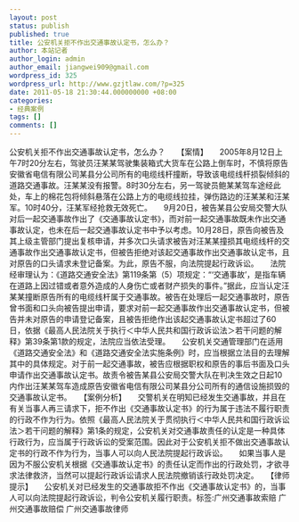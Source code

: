 ```yaml
---
layout: post
status: publish
published: true
title: 公安机关拒不作出交通事故认定书，怎么办？
author: 本站记者
author_login: admin
author_email: jiangwei909@gmail.com
wordpress_id: 325
wordpress_url: http://www.gzjtlaw.com/?p=325
date: 2011-05-18 21:30:44.000000000 +08:00
categories:
- 经典案例
tags: []
comments: []
---
```

公安机关拒不作出交通事故认定书，怎么办？　　【案情】　　2005年8月12日上午7时20分左右，驾驶员汪某某驾驶集装箱式大货车在公路上倒车时，不慎将原告安徽省电信有限公司某县分公司所有的电缆线杆撞断，导致该电缆线杆损裂倾斜的道路交通事故。汪某某没有报警。8时30分左右，另一驾驶员鲍某某驾车途经此处，车上的棉花包将倾斜悬落在公路上方的电缆线拉挂，弹伤路边的汪某某和汪某军。10时40分，汪某军经抢救无效死亡。　　9月20日，被告某县公安局交警大队对后一起交通事故作出了《交通事故认定书》，而对前一起交通事故既未作出交通事故认定，也未在后一起交通事故认定书中予以考虑。10月28日，原告向被告及其上级主管部门提出复核申请，并多次口头请求被告对汪某某撞损其电缆线杆的交通事故作出交通事故认定书，但被告拒绝对该起交通事故作出交通事故认定书，且对原告的口头请求未登记备案。为此，原告不服，向法院提起行政诉讼。　　法院经审理认为：《道路交通安全法》第119条第（5）项规定：&ldquo;&lsquo;交通事故&rsquo;，是指车辆在道路上因过错或者意外造成的人身伤亡或者财产损失的事件。&rdquo;据此，应当认定汪某某撞断原告所有的电缆线杆属于交通事故。被告在处理后一起交通事故时，原告曾书面和口头向被告提出申请，要求对前一起交通事故作出交通事故认定书，但被告并未对原告的申请登记备案，且被告拒绝作出该起交通事故认定书超过了60日，依据《最高人民法院关于执行＜中华人民共和国行政诉讼法＞若干问题的解释》第39条第1款的规定，法院应当依法受理。　　公安机关交通管理部门在适用《道路交通安全法》和《道路交通安全法实施条例》时，应当根据立法目的去理解其中的具体规定。对于前一起交通事故，被告应根据职权和原告的事后书面及口头申请作出交通事故认定书。故责令被告某县公安局交警大队在判决生效之日起10内作出汪某某驾车造成原告安徽省电信有限公司某县分公司所有的通信设施损毁的交通事故认定书。　　【案例分析】　　交警机关在明知已经发生交通事故，并且在有关当事人再三请求下，拒不作出《交通事故认定书》的行为属于违法不履行职责的行政不作为行为。依照《最高人民法院关于贯彻执行＜中华人民共和国行政诉讼法＞若干问题的解释》第1条的规定，公安机关对交通事故责任的认定是一种具体行政行为，应当属于行政诉讼的受案范围。因此对于公安机关拒不做出交通事故认定书的行政不作为行为，当事人可以向人民法院提起行政诉讼。　　如果当事人是因为不服公安机关根据《交通事故认定书》的责任认定而作出的行政处罚，才欲寻求法律救济，当然可以提起行政诉讼请求人民法院撤销该行政处罚决定。　　【律师提示】　　公安机关对已经发生的交通事故拒不作出《交通事故认定书》的，当事人可以向法院提起行政诉讼，判令公安机关履行职责。标签:广州交通事故索赔 广州交通事故赔偿 广州交通事故律师
